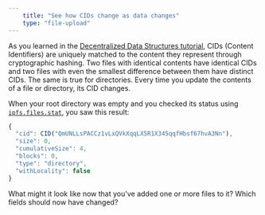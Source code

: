 ```yaml
---
    title: "See how CIDs change as data changes"
    type: "file-upload"
---
```


As you learned in the [Decentralized Data Structures tutorial](https://proto.school/data-structures), CIDs (Content Identifiers) are uniquely matched to the content they represent through cryptographic hashing. Two files with identical contents have identical CIDs and two files with even the smallest difference between them have distinct CIDs. The same is true for directories. Every time you update the contents of a file or directory, its CID changes.

When your root directory was empty and you checked its status using [`ipfs.files.stat`](https://github.com/ipfs/js-ipfs/blob/master/docs/core-api/FILES.md#ipfsfilesstatpath-options), you saw this result:

```js
{
  "cid": CID("QmUNLLsPACCz1vLxQVkXqqLX5R1X345qqfHbsf67hvA3Nn"),
  "size": 0,
  "cumulativeSize": 4,
  "blocks": 0,
  "type": "directory",
  "withLocality": false
}
```

What might it look like now that you've added one or more files to it? Which fields should now have changed?
